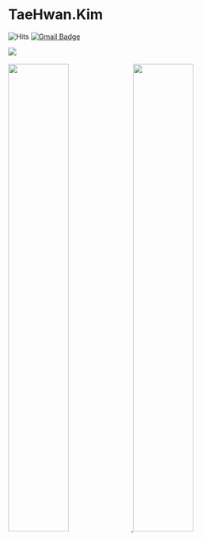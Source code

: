 # TaeHwan.Kim

<div align="Left"> 

![Hits](https://hits.seeyoufarm.com/api/count/incr/badge.svg?url=https%3A%2F%2Fgithub.com%2FTestFive&count_bg=%239C9C9C&title_bg=%23555555&icon=&icon_color=%23E7E7E7&title=hits&edge_flat=false) [![Gmail Badge](https://img.shields.io/badge/Gmail-D14836?style=flat&logo=Gmail&logoColor=white)](mailto:ktaehwan87@gmail.com)

  <img src = "https://user-images.githubusercontent.com/82634048/191684915-783d9c01-a4ef-4b9d-8500-baa4bf40827f.gif">
</div>

<br>

<div align="Left">  
<a href="https://github.com/anuraghazra/github-readme-stats">
  <img src="https://github-readme-stats.vercel.app/api?username=TestFive&show_icons=true&theme=merko" width=49.2% />
</a>
<a href="https://github.com/anuraghazra/github-readme-stats">
 <img src="https://github-readme-stats.vercel.app/api/top-langs/?username=TestFive&layout=compact&theme=merko" width=49.2% />
</a>
</div>


<!--
내 저장소를 README에 Pin으로 표시
&repo="내 저장소 이름"
[![Readme Card](https://github-readme-stats.vercel.app/api/pin/?username=TestFive&repo=github-readme-stats)](https://github.com/anuraghazra/github-readme-stats)
-->

